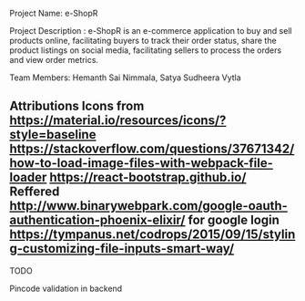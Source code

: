 Project Name: e-ShopR

Project Description :
e-ShopR is an e-commerce application to buy and sell products online, facilitating buyers to track their order status, share the product listings on social media, facilitating sellers to process the orders and view order metrics.

Team Members: Hemanth Sai Nimmala, Satya Sudheera Vytla

Attributions
Icons from https://material.io/resources/icons/?style=baseline
https://stackoverflow.com/questions/37671342/how-to-load-image-files-with-webpack-file-loader
https://react-bootstrap.github.io/
Reffered http://www.binarywebpark.com/google-oauth-authentication-phoenix-elixir/ for google login
https://tympanus.net/codrops/2015/09/15/styling-customizing-file-inputs-smart-way/
--------

TODO

Pincode validation in backend
